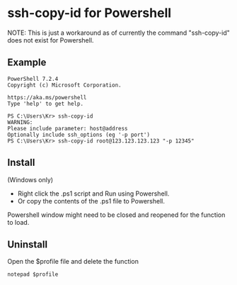 # ssh-copy-id for Powershell
NOTE: This is just a workaround as of currently the command "ssh-copy-id" does not exist for Powershell.

## Example
```
PowerShell 7.2.4
Copyright (c) Microsoft Corporation.

https://aka.ms/powershell
Type 'help' to get help.

PS C:\Users\Kr> ssh-copy-id
WARNING:
Please include parameter: host@address
Optionally include ssh_options (eg '-p port')
PS C:\Users\Kr> ssh-copy-id root@123.123.123.123 "-p 12345"
```

## Install
(Windows only)  
* Right click the .ps1 script and Run using Powershell.  
* Or copy the contents of the .ps1 file to Powershell.  

Powershell window might need to be closed and reopened for the function to load.

## Uninstall
Open the $profile file and delete the function

```
notepad $profile
```
